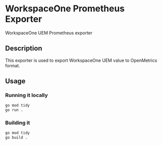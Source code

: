# WorkspaceOne Prometheus Exporter

WorkspaceOne UEM Prometheus exporter

## Description

This exporter is used to export WorkspaceOne UEM value to OpenMetrics format.

## Usage

### Running it locally

```bash
go mod tidy
go run .
```

### Building it

```bash
go mod tidy
go build .
```
